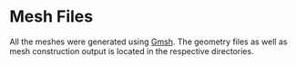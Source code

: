 # Mesh Files

All the meshes were generated using [Gmsh](https://gmsh.info/).
The geometry files as well as mesh construction output is located in the respective directories. 
